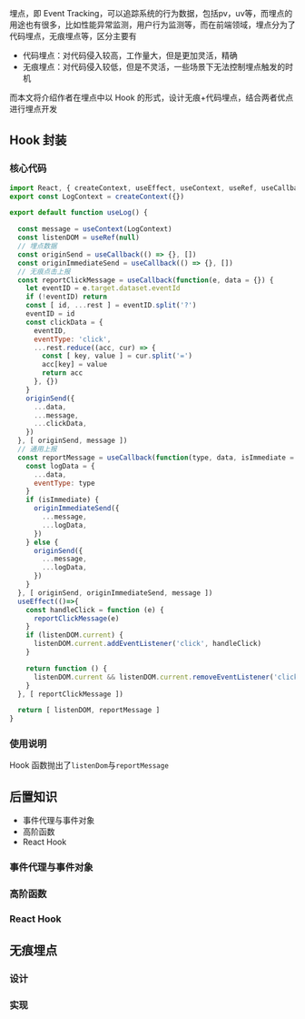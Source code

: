 埋点，即 Event Tracking，可以追踪系统的行为数据，包括pv，uv等，而埋点的用途也有很多，比如性能异常监测，用户行为监测等，而在前端领域，埋点分为了代码埋点，无痕埋点等，区分主要有

- 代码埋点：对代码侵入较高，工作量大，但是更加灵活，精确
- 无痕埋点：对代码侵入较低，但是不灵活，一些场景下无法控制埋点触发的时机

而本文将介绍作者在埋点中以 Hook 的形式，设计无痕+代码埋点，结合两者优点进行埋点开发

## Hook 封装

### 核心代码

```js
import React, { createContext, useEffect, useContext, useRef, useCallback, useMemo } from 'react'
export const LogContext = createContext({})

export default function useLog() {

  const message = useContext(LogContext)
  const listenDOM = useRef(null)
  // 埋点数据
  const originSend = useCallback(() => {}, [])
  const originImmediateSend = useCallback(() => {}, [])
  // 无痕点击上报
  const reportClickMessage = useCallback(function(e, data = {}) {
    let eventID = e.target.dataset.eventId
    if (!eventID) return
    const [ id, ...rest ] = eventID.split('?')
    eventID = id
    const clickData = {
      eventID,
      eventType: 'click',
      ...rest.reduce((acc, cur) => {
        const [ key, value ] = cur.split('=')
        acc[key] = value
        return acc
      }, {})
    }
    originSend({
      ...data,
      ...message,
      ...clickData,
    })
  }, [ originSend, message ])
  // 通用上报
  const reportMessage = useCallback(function(type, data, isImmediate = false) {
    const logData = {
      ...data,
      eventType: type
    }
    if (isImmediate) {
      originImmediateSend({
        ...message,
        ...logData,
      })
    } else {
      originSend({
        ...message,
        ...logData,
      })
    }
  }, [ originSend, originImmediateSend, message ])
  useEffect(()=>{
    const handleClick = function (e) {
      reportClickMessage(e)
    }
    if (listenDOM.current) {
      listenDOM.current.addEventListener('click', handleClick)
    }

    return function () {
      listenDOM.current && listenDOM.current.removeEventListener('click', handleClick)
    }
  }, [ reportClickMessage ])

  return [ listenDOM, reportMessage ]
}
```

### 使用说明

Hook 函数抛出了`listenDom`与`reportMessage`

## 后置知识

- 事件代理与事件对象
- 高阶函数
- React Hook

### 事件代理与事件对象



### 高阶函数



### React Hook

## 无痕埋点



### 设计



### 实现





